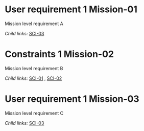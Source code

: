 User requirement 1 Mission-01 
=============================

Mission level requirement A

*Child links:*   [SCI-03](L2.markdown#1-sci-03-) 

Constraints 1 Mission-02 
========================

Mission level requirement B

*Child links:*   [SCI-01](L2.markdown#1-sci-01-) ,  [SCI-02](L2.markdown#1-sci-02-) 

User requirement 1 Mission-03 
=============================

Mission level requirement C

*Child links:*   [SCI-03](L2.markdown#1-sci-03-) 
